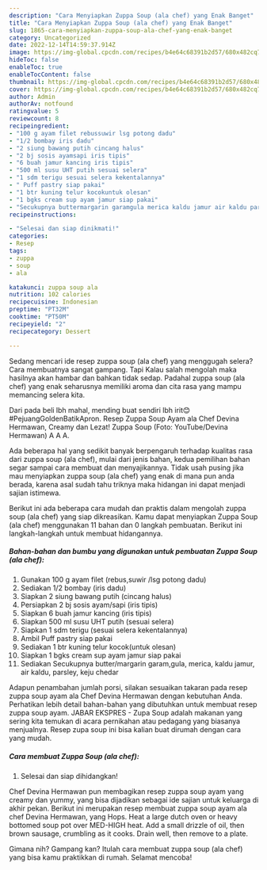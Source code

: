 ```yaml
---
description: "Cara Menyiapkan Zuppa Soup (ala chef) yang Enak Banget"
title: "Cara Menyiapkan Zuppa Soup (ala chef) yang Enak Banget"
slug: 1865-cara-menyiapkan-zuppa-soup-ala-chef-yang-enak-banget
category: Uncategorized
date: 2022-12-14T14:59:37.914Z
image: https://img-global.cpcdn.com/recipes/b4e64c68391b2d57/680x482cq70/zuppa-soup-ala-chef-foto-resep-utama.jpg
hideToc: false
enableToc: true
enableTocContent: false
thumbnail: https://img-global.cpcdn.com/recipes/b4e64c68391b2d57/680x482cq70/zuppa-soup-ala-chef-foto-resep-utama.jpg
cover: https://img-global.cpcdn.com/recipes/b4e64c68391b2d57/680x482cq70/zuppa-soup-ala-chef-foto-resep-utama.jpg
author: Admin
authorAv: notfound
ratingvalue: 5
reviewcount: 8
recipeingredient:
- "100 g ayam filet rebussuwir lsg potong dadu"
- "1/2 bombay iris dadu"
- "2 siung bawang putih cincang halus"
- "2 bj sosis ayamsapi iris tipis"
- "6 buah jamur kancing iris tipis"
- "500 ml susu UHT putih sesuai selera"
- "1 sdm terigu sesuai selera kekentalannya"
- " Puff pastry siap pakai"
- "1 btr kuning telur kocokuntuk olesan"
- "1 bgks cream sup ayam jamur siap pakai"
- "Secukupnya buttermargarin garamgula merica kaldu jamur air kaldu parsley keju chedar"
recipeinstructions:

- "Selesai dan siap dinikmati!"
categories:
- Resep
tags:
- zuppa
- soup
- ala

katakunci: zuppa soup ala 
nutrition: 102 calories
recipecuisine: Indonesian
preptime: "PT32M"
cooktime: "PT50M"
recipeyield: "2"
recipecategory: Dessert

---
```



Sedang mencari ide resep zuppa soup (ala chef) yang menggugah selera? Cara membuatnya sangat gampang. Tapi Kalau salah mengolah maka hasilnya akan hambar dan bahkan tidak sedap. Padahal zuppa soup (ala chef) yang enak seharusnya memiliki aroma dan cita rasa yang mampu memancing selera kita.


Dari pada beli lbh mahal, mending buat sendiri lbh irit😊 #PejuangGoldenBatikApron. Resep Zuppa Soup Ayam ala Chef Devina Hermawan, Creamy dan Lezat! Zuppa Soup (Foto: YouTube/Devina Hermawan) A A A.

Ada beberapa hal yang sedikit banyak berpengaruh terhadap kualitas rasa dari zuppa soup (ala chef), mulai dari jenis bahan, kedua pemilihan bahan segar sampai cara membuat dan menyajikannya. Tidak usah pusing jika mau menyiapkan zuppa soup (ala chef) yang enak di mana pun anda berada, karena asal sudah tahu triknya maka hidangan ini dapat menjadi sajian istimewa.


Berikut ini ada beberapa cara mudah dan praktis dalam mengolah zuppa soup (ala chef) yang siap dikreasikan. Kamu dapat menyiapkan Zuppa Soup (ala chef) menggunakan 11 bahan dan 0 langkah pembuatan. Berikut ini langkah-langkah untuk membuat hidangannya.

<!--inarticleads1-->

##### Bahan-bahan dan bumbu yang digunakan untuk pembuatan Zuppa Soup (ala chef):

1. Gunakan 100 g ayam filet (rebus,suwir /lsg potong dadu)
1. Sediakan 1/2 bombay (iris dadu)
1. Siapkan 2 siung bawang putih (cincang halus)
1. Persiapkan 2 bj sosis ayam/sapi (iris tipis)
1. Siapkan 6 buah jamur kancing (iris tipis)
1. Siapkan 500 ml susu UHT putih (sesuai selera)
1. Siapkan 1 sdm terigu (sesuai selera kekentalannya)
1. Ambil  Puff pastry siap pakai
1. Sediakan 1 btr kuning telur kocok(untuk olesan)
1. Siapkan 1 bgks cream sup ayam jamur siap pakai
1. Sediakan Secukupnya butter/margarin garam,gula, merica, kaldu jamur, air kaldu, parsley, keju chedar


Adapun penambahan jumlah porsi, silakan sesuaikan takaran pada resep zuppa soup ayam ala Chef Devina Hermawan dengan kebutuhan Anda. Perhatikan lebih detail bahan-bahan yang dibutuhkan untuk membuat resep zuppa soup ayam. JABAR EKSPRES - Zupa Soup adalah makanan yang sering kita temukan di acara pernikahan atau pedagang yang biasanya menjualnya. Resep zupa soup ini bisa kalian buat dirumah dengan cara yang mudah. 

<!--inarticleads2-->

##### Cara membuat Zuppa Soup (ala chef):


1. Selesai dan siap dihidangkan!

Chef Devina Hermawan pun membagikan resep zuppa soup ayam yang creamy dan yummy, yang bisa dijadikan sebagai ide sajian untuk keluarga di akhir pekan. Berikut ini merupakan resep membuat zuppa soup ayam ala chef Devina Hermawan, yang Hops. Heat a large dutch oven or heavy bottomed soup pot over MED-HIGH heat. Add a small drizzle of oil, then brown sausage, crumbling as it cooks. Drain well, then remove to a plate. 

Gimana nih? Gampang kan? Itulah cara membuat zuppa soup (ala chef) yang bisa kamu praktikkan di rumah. Selamat mencoba!
